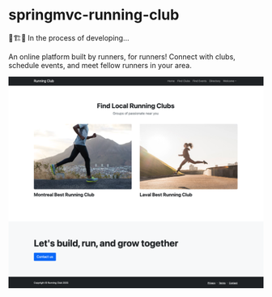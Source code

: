 # springmvc-running-club

🚧🏗️👷 In the process of developing...

An online platform built by runners, for runners! Connect with clubs, schedule events, and meet fellow runners in your area.

![site-preview](.img/site-preview.png)